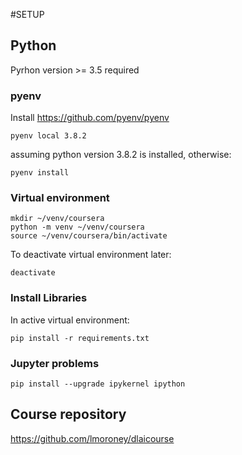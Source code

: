 #SETUP

## Python

Pyrhon version >= 3.5 required

### pyenv

Install https://github.com/pyenv/pyenv

```shell script
pyenv local 3.8.2
```
assuming python version 3.8.2 is installed, otherwise:

```shell script
pyenv install
```

### Virtual environment

```shell script
mkdir ~/venv/coursera
python -m venv ~/venv/coursera
source ~/venv/coursera/bin/activate
```

To deactivate virtual environment later:

```shell script
deactivate
```

### Install Libraries

In active virtual environment:

```shell script
pip install -r requirements.txt
```


### Jupyter problems

```shell script
pip install --upgrade ipykernel ipython
```

## Course repository

https://github.com/lmoroney/dlaicourse

